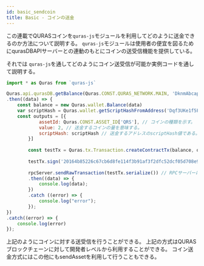 ```yaml
---
id: basic_sendcoin
title: Basic - コインの送金
---
```


この連載でQURASコインを`quras-js`モジュールを利用してどのように送金できるのか方法について説明する。
`quras-js`モジュールは使用者の便宜を図るためにqurasDBAPIサーバーとの連動のもとにコインの送受信機能を提供している。

それでは `quras-js`を通してどのようにコイン送受信が可能か実例コードを通して説明する。

```js
import * as Quras from `quras-js`

Quras.api.qurasDB.getBalance(Quras.CONST.QURAS_NETWORK.MAIN, 'DknmAbcap8RnUpkLQvbXTwTXqFJMjN4QPz') // From(送金しようとする)アドレスの balanceをqurasDB APIサバーから呼んでくる。
.then((data) => {
    const balance = new Quras.wallet.Balance(data)
    var scriptHash = Quras.wallet.getScriptHashFromAddress('Dqf3UKe1f5FBWduGxHp8RMqP29dL6DgGS1'); // Toアドレス
    const outputs = [{
            assetId: Quras.CONST.ASSET_ID['QRS'], // コインの種類を示す。
            value: 2, // 送金するコインの量を意味する。
            scriptHash: scriptHash // 送金するアドレスのscriptHash値である。
        }]
    
        const testTx = Quras.tx.Transaction.createContractTx(balance, outputs) // 送金のtxを生成する。
    
        testTx.sign('20164b85226c67cb6d8fe114f3b91af3f2dfc52dcf05d708e9eca80c8d739481'); // privatekeyを利用してtxを署名する。
    
        rpcServer.sendRawTransaction(testTx.serialize()) // RPCサーバーにTxを転送する。
        .then((data) => {
            console.log(data);
        })
        .catch ((error) => {
            console.log("error");
        });
})
.catch((error) => {
    console.log(error)
});
```

上記のようにコインに対する送受信を行うことができる。
上記の方式はQURASブロックチェーンに対して開発者レベルから利用することができる。
コイン送金方式にはこの他にもsendAssetを利用して行うこともできる。